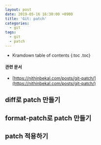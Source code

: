 ```yaml
---
layout: post
date: 2019-05-16 16:30:00 +0900
title: 'Git: patch'
categories:
  - git
tags:
  - git
  - patch
---
```


* Kramdown table of contents
{:toc .toc}

#### 관련 문서

- [https://nithinbekal.com/posts/git-patch/](https://nithinbekal.com/posts/git-patch/)

## diff로 patch 만들기

## format-patch로 patch 만들기

## patch 적용하기
